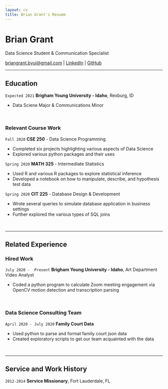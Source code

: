 ```yaml
---
layout: cv
title: Brian Grant's Resume
---
```

# Brian Grant
Data Science Student & Communication Specialist

<div id="webaddress">
<a href="briangrant.byui@gmail.com">briangrant.byui@gmail.com</a>
| <a href="https://linkedin.com/in/brian-grant">LinkedIn</a>
| <a href="https://github.com/BrianGrant-Data">GitHub</a>
</div>

<!-- https://www.monique.tech/the-art-of-markdown -->
---
## Education 
`Expected 2021`
__Brigham Young University - Idaho__, Rexburg, ID

- Data Sciene Major & Communications Minor

<br>

### Relevant Course Work

`Fall 2020`
__CSE 250__ - Data Science Programming 
- Completed six projects highlighting various aspects of Data Science
- Explored various python packages and their uses

`Spring 2020`
__MATH 325__ - Intermediate Statistics
- Used R and various R packages to explore statistical inference
- Developed a notebook on how to manipulate, describe, and hypothesis test data

`Spring 2020`
__CIT 225__ - Database Design & Development
- Wrote several queries to simulate database application in business settings
- Further explored the various types of SQL joins

<br>

---

## Related Experience

### Hired Work

`July 2020 -  Present`
__Brigham Young University - Idaho__, Art Department Video Analyst 
- Coded a python program to calculate Zoom meeting engagement via OpenCV motion detection and transcription parsing

<br>

### Data Science Consulting Team

`April 2020 - July 2020`
__Family Court Data__
- Used python to parse and format family court json data 
- Created exploratory scripts to get our team acquainted with the data

<br>

---

## Service and Work History

`2012-2014`
__Service Missionary__, Fort Lauderdale, FL



<!-- ### Footer

Last updated: May 2013 -->


